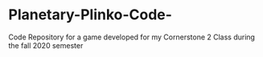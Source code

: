 # Planetary-Plinko-Code-
Code Repository for a game developed for my Cornerstone 2 Class during the fall 2020 semester 
